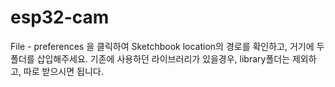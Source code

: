 # esp32-cam
File - preferences 을 클릭하여 Sketchbook location의 경로를 확인하고, 거기에 두 폴더를 삽입해주세요.
기존에 사용하던 라이브러리가 있을경우, library폴더는 제외하고, 따로 받으시면 됩니다.
